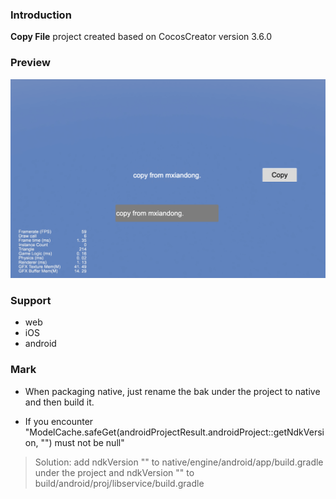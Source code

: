 ### Introduction
**Copy File** project created based on CocosCreator version 3.6.0

### Preview  
![image](../../../image/202206/2022062901.png)

### Support
- web
- iOS
- android

### Mark
- When packaging native, just rename the bak under the project to native and then build it.

- If you encounter "ModelCache.safeGet(androidProjectResult.androidProject::getNdkVersion, "") must not be null"    
> Solution: add ndkVersion "" to native/engine/android/app/build.gradle under the project and ndkVersion "" to build/android/proj/libservice/build.gradle